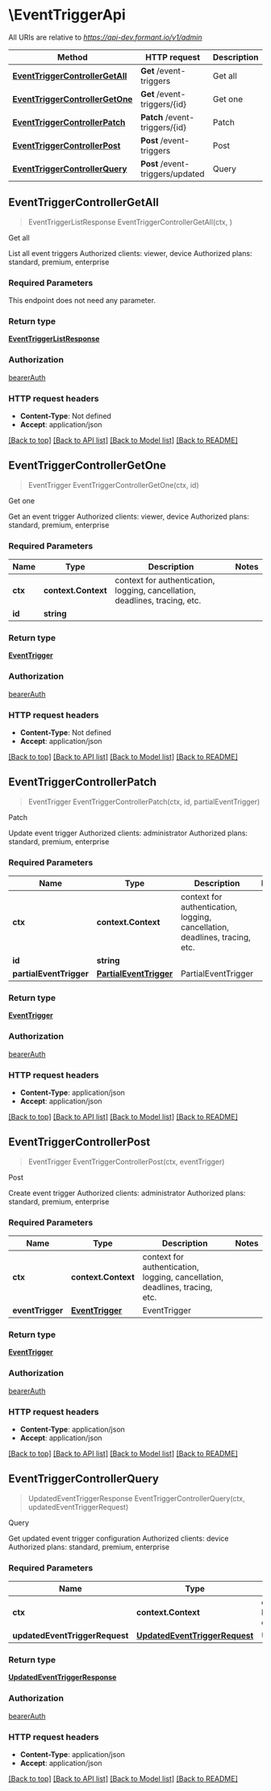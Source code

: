 # \EventTriggerApi

All URIs are relative to *https://api-dev.formant.io/v1/admin*

Method | HTTP request | Description
------------- | ------------- | -------------
[**EventTriggerControllerGetAll**](EventTriggerApi.md#EventTriggerControllerGetAll) | **Get** /event-triggers | Get all
[**EventTriggerControllerGetOne**](EventTriggerApi.md#EventTriggerControllerGetOne) | **Get** /event-triggers/{id} | Get one
[**EventTriggerControllerPatch**](EventTriggerApi.md#EventTriggerControllerPatch) | **Patch** /event-triggers/{id} | Patch
[**EventTriggerControllerPost**](EventTriggerApi.md#EventTriggerControllerPost) | **Post** /event-triggers | Post
[**EventTriggerControllerQuery**](EventTriggerApi.md#EventTriggerControllerQuery) | **Post** /event-triggers/updated | Query



## EventTriggerControllerGetAll

> EventTriggerListResponse EventTriggerControllerGetAll(ctx, )

Get all

List all event triggers Authorized clients: viewer, device Authorized plans: standard, premium, enterprise

### Required Parameters

This endpoint does not need any parameter.

### Return type

[**EventTriggerListResponse**](EventTriggerListResponse.md)

### Authorization

[bearerAuth](../README.md#bearerAuth)

### HTTP request headers

- **Content-Type**: Not defined
- **Accept**: application/json

[[Back to top]](#) [[Back to API list]](../README.md#documentation-for-api-endpoints)
[[Back to Model list]](../README.md#documentation-for-models)
[[Back to README]](../README.md)


## EventTriggerControllerGetOne

> EventTrigger EventTriggerControllerGetOne(ctx, id)

Get one

Get an event trigger Authorized clients: viewer, device Authorized plans: standard, premium, enterprise

### Required Parameters


Name | Type | Description  | Notes
------------- | ------------- | ------------- | -------------
**ctx** | **context.Context** | context for authentication, logging, cancellation, deadlines, tracing, etc.
**id** | **string**|  | 

### Return type

[**EventTrigger**](EventTrigger.md)

### Authorization

[bearerAuth](../README.md#bearerAuth)

### HTTP request headers

- **Content-Type**: Not defined
- **Accept**: application/json

[[Back to top]](#) [[Back to API list]](../README.md#documentation-for-api-endpoints)
[[Back to Model list]](../README.md#documentation-for-models)
[[Back to README]](../README.md)


## EventTriggerControllerPatch

> EventTrigger EventTriggerControllerPatch(ctx, id, partialEventTrigger)

Patch

Update event trigger Authorized clients: administrator Authorized plans: standard, premium, enterprise

### Required Parameters


Name | Type | Description  | Notes
------------- | ------------- | ------------- | -------------
**ctx** | **context.Context** | context for authentication, logging, cancellation, deadlines, tracing, etc.
**id** | **string**|  | 
**partialEventTrigger** | [**PartialEventTrigger**](PartialEventTrigger.md)| PartialEventTrigger | 

### Return type

[**EventTrigger**](EventTrigger.md)

### Authorization

[bearerAuth](../README.md#bearerAuth)

### HTTP request headers

- **Content-Type**: application/json
- **Accept**: application/json

[[Back to top]](#) [[Back to API list]](../README.md#documentation-for-api-endpoints)
[[Back to Model list]](../README.md#documentation-for-models)
[[Back to README]](../README.md)


## EventTriggerControllerPost

> EventTrigger EventTriggerControllerPost(ctx, eventTrigger)

Post

Create event trigger Authorized clients: administrator Authorized plans: standard, premium, enterprise

### Required Parameters


Name | Type | Description  | Notes
------------- | ------------- | ------------- | -------------
**ctx** | **context.Context** | context for authentication, logging, cancellation, deadlines, tracing, etc.
**eventTrigger** | [**EventTrigger**](EventTrigger.md)| EventTrigger | 

### Return type

[**EventTrigger**](EventTrigger.md)

### Authorization

[bearerAuth](../README.md#bearerAuth)

### HTTP request headers

- **Content-Type**: application/json
- **Accept**: application/json

[[Back to top]](#) [[Back to API list]](../README.md#documentation-for-api-endpoints)
[[Back to Model list]](../README.md#documentation-for-models)
[[Back to README]](../README.md)


## EventTriggerControllerQuery

> UpdatedEventTriggerResponse EventTriggerControllerQuery(ctx, updatedEventTriggerRequest)

Query

Get updated event trigger configuration Authorized clients: device Authorized plans: standard, premium, enterprise

### Required Parameters


Name | Type | Description  | Notes
------------- | ------------- | ------------- | -------------
**ctx** | **context.Context** | context for authentication, logging, cancellation, deadlines, tracing, etc.
**updatedEventTriggerRequest** | [**UpdatedEventTriggerRequest**](UpdatedEventTriggerRequest.md)| UpdatedEventTriggerRequest | 

### Return type

[**UpdatedEventTriggerResponse**](UpdatedEventTriggerResponse.md)

### Authorization

[bearerAuth](../README.md#bearerAuth)

### HTTP request headers

- **Content-Type**: application/json
- **Accept**: application/json

[[Back to top]](#) [[Back to API list]](../README.md#documentation-for-api-endpoints)
[[Back to Model list]](../README.md#documentation-for-models)
[[Back to README]](../README.md)

